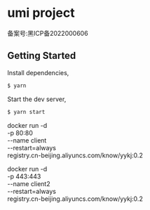 # umi project

备案号:黑ICP备2022000606

## Getting Started

Install dependencies,

```bash
$ yarn
```

Start the dev server,

```bash
$ yarn start
```

docker run -d \
    -p 80:80 \
    --name client \
    --restart=always \
    registry.cn-beijing.aliyuncs.com/know/yykj:0.2


docker run -d \
    -p 443:443 \
    --name client2 \
    --restart=always \
    registry.cn-beijing.aliyuncs.com/know/yykj:0.2
